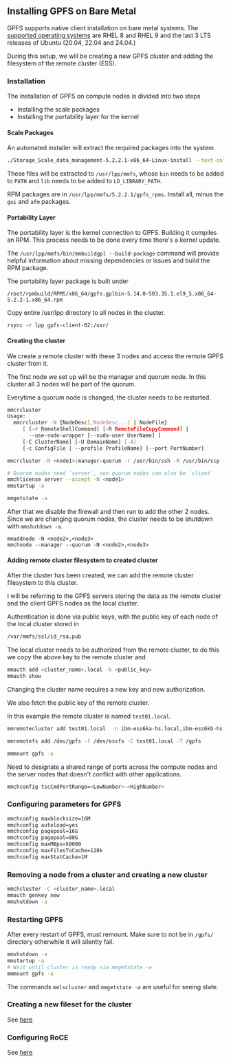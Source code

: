 ## Installing GPFS on Bare Metal

GPFS supports native client installation on bare metal systems.
The [supported operating systems](https://www.ibm.com/docs/en/STXKQY/gpfsclustersfaq.html#fsi) are RHEL 8 and RHEL 9 and the last 3 LTS releases of Ubuntu (20.04, 22.04 and 24.04.)

During this setup, we will be creating a new GPFS cluster and adding the filesystem of the remote cluster (ESS).

### Installation
The installation of GPFS on compute nodes is divided into two steps

- Installing the scale packages
- Installing the portability layer for the kernel

#### Scale Packages
An automated installer will extract the required packages into the system.

```bash
./Storage_Scale_data_management-5.2.2.1-x86_64-Linux-install --text-only
```

These files will be extracted to `/usr/lpp/mmfs`, whose `bin` needs to be added to `PATH` and `lib` needs to be added to `LD_LIBRARY_PATH`.

RPM packages are in `/usr/lpp/mmfs/5.2.2.1/gpfs_rpms`.
Install all, minus the `gui` and `afm` packages.

#### Portability Layer
The portability layer is the kernel connection to GPFS.
Building it compiles an RPM.
This process needs to be done every time there's a kernel update.

The `/usr/lpp/mmfs/bin/mmbuildgpl --build-package` command will provide helpful information about missing dependencies or issues and build the RPM package.

The portability layer package is built under
```
/root/rpmbuild/RPMS/x86_64/gpfs.gplbin-5.14.0-503.35.1.el9_5.x86_64-5.2.2-1.x86_64.rpm
```
Copy entire /usr/lpp directory to all nodes in the cluster.

```
rsync -r lpp gpfs-client-02:/usr/
```

#### Creating the cluster
We create a remote cluster with these 3 nodes and access the remote GPFS cluster from it.

The first node we set up will be the manager and quorum node.
In this cluster all 3 nodes will be part of the quorum.

Everytime a quorum node is changed, the cluster needs to be restarted. 

```bash 
mmcrcluster
Usage:
  mmcrcluster -N {NodeDesc[,NodeDesc...] | NodeFile}
     [ [-r RemoteShellCommand] [-R RemoteFileCopyCommand] |
       --use-sudo-wrapper [--sudo-user UserName] ]
     [-C ClusterName] [-U DomainName] [-A]
     [-c ConfigFile | --profile ProfileName] [--port PortNumber]

mmcrcluster -N <node1>:manager-quorum -r /usr/bin/ssh -R /usr/bin/scp -C <cluster_name>.local

# Quorum nodes need `server`, non quorum nodes can also be `client`.
mmchlicense server --accept -N <node1>
mmstartup -a

mmgetstate -a
```

After that we disable the firewall and then run to add the other 2 nodes.
Since we are changing quorum nodes, the cluster needs to be shutdown with `mmshutdown -a`.

```
mmaddnode -N <node2>,<node3>
mmchnode --manager --quorum -N <node2>,<node3>
```

#### Adding remote cluster filesystem to created cluster
After the cluster has been created, we can add the remote cluster filesystem to this cluster.

I will be referring to the GPFS servers storing the data as the remote cluster and the client GPFS nodes as the local cluster.

Authentication is done via public keys, with the public key of each node of the local cluster stored in
```bash
/var/mmfs/ssl/id_rsa.pub
```

The local cluster needs to be authorized from the remote cluster, to do this we copy the above key to the remote cluster and 

```bash
mmauth add <cluster_name>.local -k <public_key>
mmauth show
````

Changing the cluster name requires a new key and new authorization.

We also fetch the public key of the remote cluster.

In this example the remote cluster is named `test01.local`.

```bash
mmremotecluster add test01.local  -n ibm-ess6ka-hs.local,ibm-ess6kb-hs.local -k id_rsa.pub

mmremotefs add /dev/gpfs -f /dev/essfs -C test01.local -T /gpfs

mmmount gpfs -a
```

Need to designate a shared range of ports across the compute nodes and the server nodes
that doesn't conflict with other applications. 

```bash
mmchconfig tscCmdPortRange=<LowNumber>-<HighNumber>
```

### Configuring parameters for GPFS
```bash
mmchconfig maxblocksize=16M
mmchconfig autoload=yes
mmchconfig pagepool=16G
mmchconfig pagepool=80G
mmchconfig maxMBps=50000
mmchconfig maxFilesToCache=128k
mmchconfig maxStatCache=1M
```

### Removing a node from a cluster and creating a new cluster
```bash
mmchcluster -C <cluster_name>.local
mmauth genkey new
mmshutdown -a

```

### Restarting GPFS
After every restart of GPFS, must remount.
Make sure to not be in `/gpfs/` directory otherwhile it will silently fail.

```bash
mmshutdown -a
mmstartup -a
# Wait until cluster is ready via mmgetstate -a
mmmount gpfs -a
```
The commands `mmlscluster` and `mmgetstate -a` are useful for seeing state.

### Creating a new fileset for the cluster
See [here](filesets.md)


### Configuring RoCE
See [here](roce.md)
